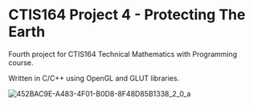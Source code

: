 # CTIS164 Project 4 - Protecting The Earth

Fourth project for CTIS164 Technical Mathematics with Programming course.

Written in C/C++ using OpenGL and GLUT libraries.
 
![452BAC9E-A483-4F01-B0D8-8F48D85B1338_2_0_a](https://user-images.githubusercontent.com/29208395/159760667-d498573b-a014-4208-a138-22b14a16de9e.gif)
